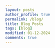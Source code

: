 ```yaml
---
layout: posts
author_profile: true
permalink: /blog/
title: Blog Posts
tags: [blog]
modified: 01-12-2024
comments: true
---
```


